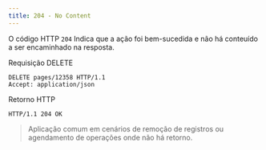 ```yaml
---
title: 204 - No Content
---
```


O código HTTP `204` Indica que a ação foi bem-sucedida e não há conteuído a ser encaminhado na resposta.

Requisição DELETE

```
DELETE pages/12358 HTTP/1.1
Accept: application/json
```

Retorno HTTP

```
HTTP/1.1 204 OK
```

> Aplicação comum em cenários de remoção de registros ou agendamento de operações onde não há retorno.